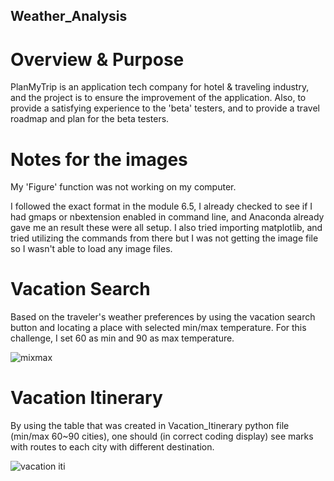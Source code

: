 ## Weather_Analysis

# Overview & Purpose
PlanMyTrip is an application tech company for hotel & traveling industry, and the project is to ensure the improvement of the application.
Also, to provide a satisfying experience to the 'beta' testers, and to provide a travel roadmap and plan for the beta testers. 


# Notes for the images

My 'Figure' function was not working on my computer.

I followed the exact format in the module 6.5,
I already checked to see if I had gmaps or nbextension enabled in command line, and Anaconda already gave me an result these were all setup. 
I also tried importing matplotlib, and tried utilizing the commands from there but I was not getting the image file so I wasn't able to load any image files.


# Vacation Search

Based on the traveler's weather preferences by using the vacation search button and locating a place with selected min/max temperature. For this challenge, I set 60 as min and 90 as max temperature. 

![mixmax](https://user-images.githubusercontent.com/89154507/134768728-304e65a9-6bab-45c5-b159-663b7aefdc9d.png)


# Vacation Itinerary

By using the table that was created in Vacation_Itinerary python file (min/max 60~90 cities), one should (in correct coding display) see marks with routes to each city with different destination. 

![vacation iti](https://user-images.githubusercontent.com/89154507/134768764-640b9cc5-2b50-4796-8963-8832203075cd.png)


